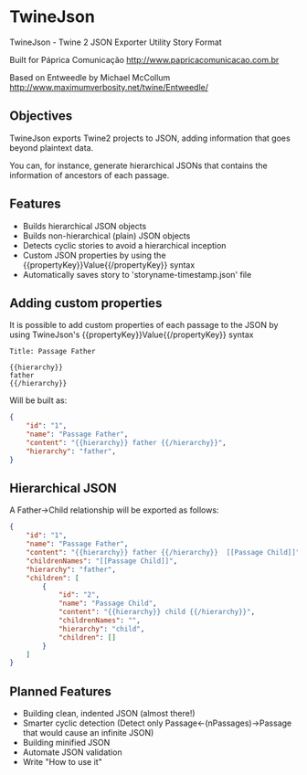 # TwineJson
TwineJson - Twine 2 JSON Exporter Utility Story Format

Built for Páprica Comunicação
http://www.papricacomunicacao.com.br

Based on Entweedle by Michael McCollum
http://www.maximumverbosity.net/twine/Entweedle/

## Objectives

TwineJson exports Twine2 projects to JSON, adding information that goes beyond plaintext data.

You can, for instance, generate hierarchical JSONs that contains the information of ancestors of each passage.

## Features

+ Builds hierarchical JSON objects
+ Builds non-hierarchical (plain) JSON objects
+ Detects cyclic stories to avoid a hierarchical inception 
+ Custom JSON properties by using the {{propertyKey}}Value{{/propertyKey}} syntax
+ Automatically saves story to 'storyname-timestamp.json' file

## Adding custom properties

It is possible to add custom properties of each passage to the JSON by using TwineJson's {{propertyKey}}Value{{/propertyKey}} syntax

```
Title: Passage Father

{{hierarchy}}
father
{{/hierarchy}}
```

Will be built as:

```json
{
    "id": "1",
    "name": "Passage Father",
    "content": "{{hierarchy}} father {{/hierarchy}}",
    "hierarchy": "father",
}
```

## Hierarchical JSON

A Father->Child relationship will be exported as follows:

```json
{
    "id": "1",
    "name": "Passage Father",
    "content": "{{hierarchy}} father {{/hierarchy}}  [[Passage Child]]",
    "childrenNames": "[[Passage Child]]",
    "hierarchy": "father",
    "children": [
        {
            "id": "2",
            "name": "Passage Child",
            "content": "{{hierarchy}} child {{/hierarchy}}",
            "childrenNames": "",
            "hierarchy": "child",
            "children": []
        }
    ]
}
```


## Planned Features

- Building clean, indented JSON (almost there!)
- Smarter cyclic detection (Detect only Passage<-(nPassages)->Passage that would cause an infinite JSON)
- Building minified JSON
- Automate JSON validation
- Write "How to use it"
